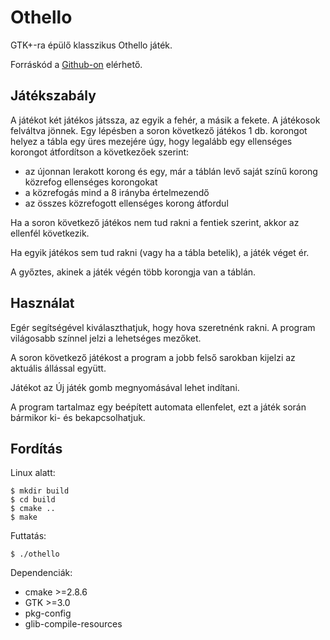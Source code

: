 # Othello

GTK+-ra épülő klasszikus Othello játék.

Forráskód a [Github-on](https://github.com/balping/othello/) elérhető.


## Játékszabály

A játékot két játékos játssza, az egyik a fehér, a másik a fekete. A játékosok felváltva jönnek. Egy lépésben a soron következő játékos 1 db. korongot helyez a tábla egy üres mezejére úgy, hogy legalább egy ellenséges korongot átfordítson a következőek szerint:

* az újonnan lerakott korong és egy, már a táblán levő saját színű korong közrefog ellenséges korongokat
* a közrefogás mind a 8 irányba értelmezendő
* az összes közrefogott ellenséges korong átfordul

Ha a soron következő játékos nem tud rakni a  fentiek szerint, akkor az ellenfél következik.

Ha egyik játékos sem tud rakni (vagy ha a tábla betelik), a játék véget ér.

A győztes, akinek a játék végén több korongja van a táblán.

## Használat

Egér segítségével kiválaszthatjuk, hogy hova szeretnénk rakni. A program világosabb színnel jelzi a lehetséges mezőket.

A soron következő játékost a program a jobb felső sarokban kijelzi az aktuális állással együtt.

Játékot az Új játék gomb megnyomásával lehet indítani.

A program tartalmaz egy beépített automata ellenfelet, ezt a játék során bármikor ki- és bekapcsolhatjuk.


## Fordítás

Linux alatt:


	$ mkdir build
	$ cd build
	$ cmake ..
	$ make


Futtatás:
```
$ ./othello
```

Dependenciák:
* cmake >=2.8.6
* GTK >=3.0
* pkg-config
* glib-compile-resources